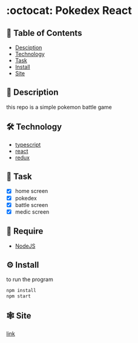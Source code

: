 # :octocat: Pokedex React

## :pushpin: Table of Contents

- [Desciption](#book-Description)
- [Technology](#hammer_and_wrench-Technology)
- [Task](#scroll-Task)
- [Install](#gear-Install)
- [Site](#spider_web-Site)

## :book: Description

this repo is a simple pokemon battle game

## :hammer_and_wrench: Technology

- [typescript](https://www.typescriptlang.org/)
- [react](https://pt-br.reactjs.org/)
- [redux](https://redux.js.org/)

## :scroll: Task

- [x] home screen
- [x] pokedex
- [x] battle screen
- [x] medic screen

## :bookmark_tabs: Require

- [NodeJS](https://nodejs.org/en/)

## :gear: Install

to run the program

```bash
npm install
npm start
```

## :spider_web: Site

[link](https://github.com/nicolaskruger/pokedex_react_ts)
